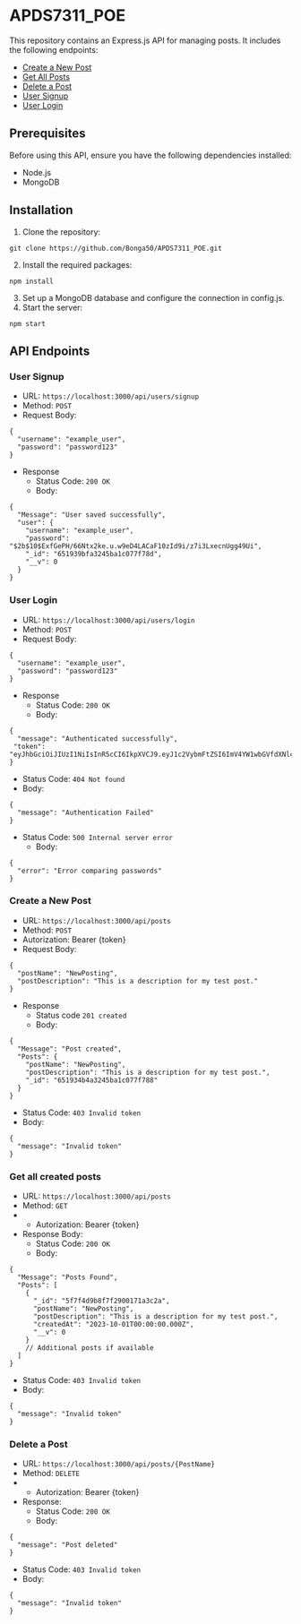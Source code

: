 # APDS7311_POE

This repository contains an Express.js API for managing posts. It includes the following endpoints:

- [Create a New Post](#create-a-new-post)
- [Get All Posts](#get-all-posts)
- [Delete a Post](#delete-a-post)
- [User Signup](#user-signup)
- [User Login](#user-login)

## Prerequisites

Before using this API, ensure you have the following dependencies installed:

- Node.js
- MongoDB

## Installation

1. Clone the repository:
```
git clone https://github.com/Bonga50/APDS7311_POE.git
```
2. Install the required packages:
```
npm install
```
3. Set up a MongoDB database and configure the connection in config.js.
4. Start the server:
```
npm start
```
## API Endpoints
### User Signup
* URL: `https://localhost:3000/api/users/signup`
* Method: `POST`
* Request Body:
```
{
  "username": "example_user",
  "password": "password123"
}
```
* Response
    * Status Code: `200 OK`
    * Body:
```
{
  "Message": "User saved successfully",
  "user": {
    "username": "example_user",
    "password": "$2b$10$ExfGePH/66Ntx2ke.u.w9eD4LACaF10zId9i/z7i3LxecnUgg49Ui",
    "_id": "651939bfa3245ba1c077f78d",
    "__v": 0
  }
}
```

### User Login
* URL: `https://localhost:3000/api/users/login `
* Method: `POST`
* Request Body:
```
{
  "username": "example_user",
  "password": "password123"
}
```
* Response
    * Status Code: `200 OK`
    * Body:
```
{
  "message": "Authenticated successfully",
 "token": "eyJhbGciOiJIUzI1NiIsInR5cCI6IkpXVCJ9.eyJ1c2VybmFtZSI6ImV4YW1wbGVfdXNlciIsInVzZXJpZCI6IjY1MTkzOWJmYTMyNDViYTFjMDc3Zjc4ZCIsImlhdCI6MTY5NjE1MjYzNCwiZXhwIjoxNjk2MTU5ODM0fQ.3AC4ctvPZKCfXme9aohQFdLXNRXX_4CoohBfKwHelSc"
}
```
  * Status Code: `404 Not found`
  * Body:
```
{
  "message": "Authentication Failed"
}
```
* Status Code: `500 Internal server error`
    * Body:
```
{
  "error": "Error comparing passwords"
}
```


### Create a New Post
* URL: `https://localhost:3000/api/posts`
* Method: `POST`
* Autorization: Bearer {token}
* Request Body:
```
{
  "postName": "NewPosting",
  "postDescription": "This is a description for my test post."
}
```
* Response
  * Status code `201 created`
  * Body:
```
{
  "Message": "Post created",
  "Posts": {
    "postName": "NewPosting",
    "postDescription": "This is a description for my test post.",
    "_id": "651934b4a3245ba1c077f788"
  }
}
```
  * Status Code: `403 Invalid token`
  * Body:
```
{
  "message": "Invalid token"
}
```

### Get all created posts
* URL: `https://localhost:3000/api/posts`
* Method: `GET`
* * Autorization: Bearer {token}
* Response Body:
  * Status Code: `200 OK`
  * Body:
```
{
  "Message": "Posts Found",
  "Posts": [
    {
      "_id": "5f7f4d9b8f7f2900171a3c2a",
      "postName": "NewPosting",
      "postDescription": "This is a description for my test post.",
      "createdAt": "2023-10-01T00:00:00.000Z",
      "__v": 0
    }
    // Additional posts if available
  ]
}
```
  * Status Code: `403 Invalid token`
  * Body:
```
{
  "message": "Invalid token"
}
```
### Delete a Post
* URL: `https://localhost:3000/api/posts/{PostName}`
* Method: `DELETE`
* * Autorization: Bearer {token}
* Response:
  * Status Code: `200 OK`
  * Body:
```
{
  "message": "Post deleted"
}
```
  * Status Code: `403 Invalid token`
  * Body:
```
{
  "message": "Invalid token"
}
```
